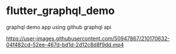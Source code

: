 # flutter_graphql_demo

graphql demo app using github graphql api

https://user-images.githubusercontent.com/50947867/210170632-04f482cd-52ee-467d-bd1d-2d12c8d8f9dd.mp4


